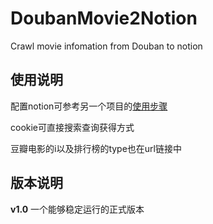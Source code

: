 # DoubanMovie2Notion
Crawl movie infomation from Douban to notion

## 使用说明
配置notion可参考另一个项目的[使用步骤](https://github.com/Yoak3n/SerialPagesGenerator4notion)

cookie可直接搜索查询获得方式

豆瓣电影的i以及排行榜的type也在url链接中
## 版本说明
**v1.0** 一个能够稳定运行的正式版本 


